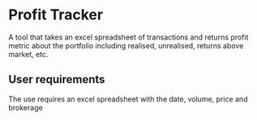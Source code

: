 # Profit Tracker
A tool that takes an excel spreadsheet of transactions and returns profit metric about the portfolio including realised, unrealised, returns above market, etc.

## User requirements
The use requires an excel spreadsheet with the date, volume, price and brokerage